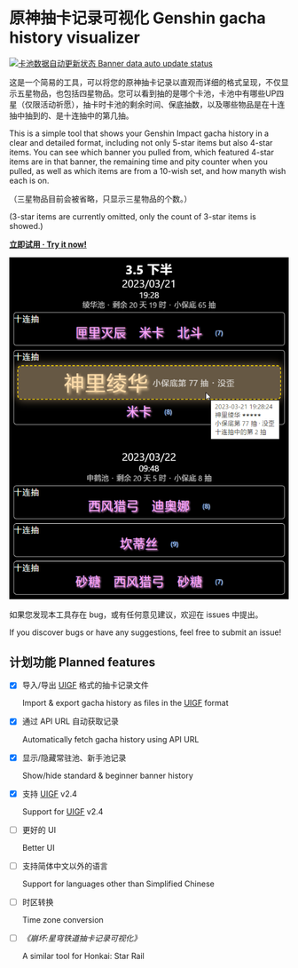 # 原神抽卡记录可视化 Genshin gacha history visualizer

[![卡池数据自动更新状态 Banner data auto update status](https://img.shields.io/github/actions/workflow/status/DGCK81LNN/gi-gacha/update_banners.yml?logo=github&logoColor=silver&label=卡池数据自动更新状态+Banner+data+auto+update+status)
](https://github.com/DGCK81LNN/gi-gacha/actions/workflows/update_banners.yml)

这是一个简易的工具，可以将您的原神抽卡记录以直观而详细的格式呈现，不仅显示五星物品，也包括四星物品。您可以看到抽的是哪个卡池，卡池中有哪些UP四星（仅限活动祈愿），抽卡时卡池的剩余时间、保底抽数，以及哪些物品是在十连抽中抽到的、是十连抽中的第几抽。

This is a simple tool that shows your Genshin Impact gacha history in a clear and detailed format, including not only 5-star items but also 4-star items. You can see which banner you pulled from, which featured 4-star items are in that banner, the remaining time and pity counter when you pulled, as well as which items are from a 10-wish set, and how manyth wish each is on.

（三星物品目前会被省略，只显示三星物品的个数。）

(3-star items are currently omitted, only the count of 3-star items is showed.)

__[立即试用 · Try it now!](http://dgck81lnn.pony.icu/gi/gacha/)__

![截图](images/screenshot.png)

如果您发现本工具存在 bug，或有任何意见建议，欢迎在 issues 中提出。

If you discover bugs or have any suggestions, feel free to submit an issue!

## 计划功能 Planned features

- [X] 导入/导出 [UIGF] 格式的抽卡记录文件

  Import & export gacha history as files in the [UIGF] format

- [X] 通过 API URL 自动获取记录

  Automatically fetch gacha history using API URL

- [X] 显示/隐藏常驻池、新手池记录

  Show/hide standard & beginner banner history

- [X] 支持 [UIGF] v2.4

  Support for [UIGF] v2.4

- [ ] 更好的 UI

  Better UI

- [ ] 支持简体中文以外的语言

  Support for languages other than Simplified Chinese

- [ ] 时区转换

  Time zone conversion

- [ ] _《崩坏:星穹铁道抽卡记录可视化》_

  A similar tool for Honkai: Star Rail

[UIGF]: https://uigf.org/zh/standards/UIGF.html
